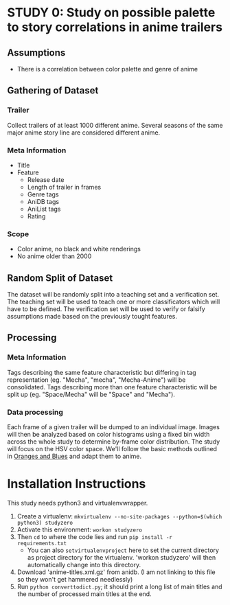 # STUDY 0: Study on possible palette to story correlations in anime trailers

## Assumptions
- There is a correlation between color palette and genre of anime

## Gathering of Dataset
### Trailer
Collect trailers of at least 1000 different anime. 
Several seasons of the same major anime story line are considered different anime.

### Meta Information
- Title
- Feature
	- Release date
	- Length of trailer in frames
	- Genre tags
	- AniDB tags
	- AniList tags
	- Rating

### Scope
- Color anime, no black and white renderings
- No anime older than 2000

## Random Split of Dataset
The dataset will be randomly split into a teaching set and a verification set.
The teaching set will be used to teach one or more classificators which will have to be defined. The verification set will be used to verify or falsify assumptions made based on the previously tought features.

## Processing
### Meta Information
Tags describing the same feature characteristic but differing in tag representation (eg. "Mecha", "mecha", "Mecha-Anime") will be consolidated.
Tags describing more than one feature characteristic will be split up (eg. "Space/Mecha" will be "Space" and "Mecha").
### Data processing
Each frame of a given trailer will be dumped to an individual image.
Images will then be analyzed based on color histograms using a fixed bin width across the whole study to determine by-frame color distribution.
The study will focus on the HSV color space.
We'll follow the basic methods outlined in [Oranges and Blues](http://boxofficequant.com/oranges-and-blues/) and adapt them to anime.

# Installation Instructions
This study needs python3 and virtualenvwrapper.

1. Create a virtualenv: `mkvirtualenv --no-site-packages --python=$(which python3) studyzero`
1. Activate this environment: `workon studyzero`
1. Then `cd` to where the code lies and run `pip install -r requirements.txt`
    * You can also `setvirtualenvproject` here to set the current directory as project directory for the virtualenv. 'workon studyzero' will then automatically change into this directory.
1. Download 'anime-titles.xml.gz' from anidb. (I am not linking to this file so they won't get hammered needlessly)
1. Run `python converttodict.py`; it should print a long list of main titles and the number of processed main titles at the end.
